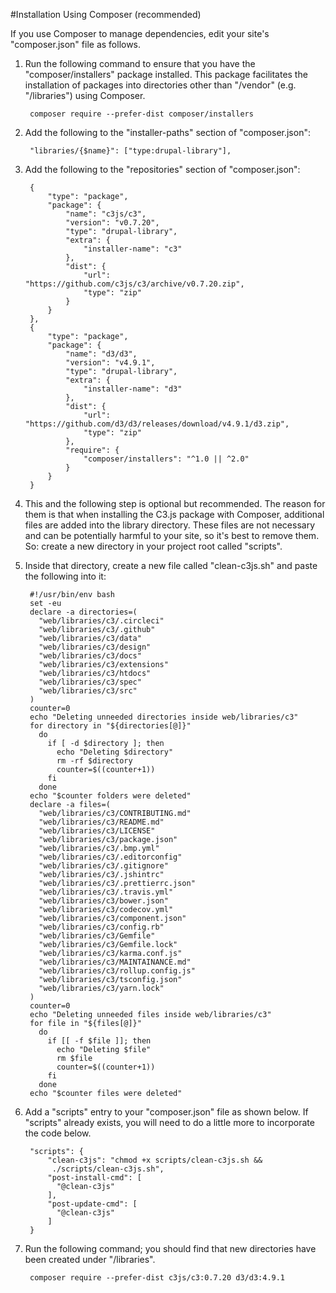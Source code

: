 #Installation Using Composer (recommended)

If you use Composer to manage dependencies, edit your site's "composer.json"
file as follows.

1. Run the following command to ensure that you have the "composer/installers"
   package installed. This package facilitates the installation of packages into
   directories other than "/vendor" (e.g. "/libraries") using Composer.

        composer require --prefer-dist composer/installers

2. Add the following to the "installer-paths" section of "composer.json":

        "libraries/{$name}": ["type:drupal-library"],

3. Add the following to the "repositories" section of "composer.json":

        {
            "type": "package",
            "package": {
                "name": "c3js/c3",
                "version": "v0.7.20",
                "type": "drupal-library",
                "extra": {
                    "installer-name": "c3"
                },
                "dist": {
                    "url": "https://github.com/c3js/c3/archive/v0.7.20.zip",
                    "type": "zip"
                }
            }
        },
        {
            "type": "package",
            "package": {
                "name": "d3/d3",
                "version": "v4.9.1",
                "type": "drupal-library",
                "extra": {
                    "installer-name": "d3"
                },
                "dist": {
                    "url": "https://github.com/d3/d3/releases/download/v4.9.1/d3.zip",
                    "type": "zip"
                },
                "require": {
                    "composer/installers": "^1.0 || ^2.0"
                }
            }
        }

4. This and the following step is optional but recommended. The reason for
   them is that when installing the C3.js package with Composer,
   additional files are added into the library directory. These files are not
   necessary and can be potentially harmful to your site, so it's best to remove
   them. So: create a new directory in your project root called "scripts".
5. Inside that directory, create a new file called "clean-c3js.sh" and
   paste the following into it:

        #!/usr/bin/env bash
        set -eu
        declare -a directories=(
          "web/libraries/c3/.circleci"
          "web/libraries/c3/.github"
          "web/libraries/c3/data"
          "web/libraries/c3/design"
          "web/libraries/c3/docs"
          "web/libraries/c3/extensions"
          "web/libraries/c3/htdocs"
          "web/libraries/c3/spec"
          "web/libraries/c3/src"
        )
        counter=0
        echo "Deleting unneeded directories inside web/libraries/c3"
        for directory in "${directories[@]}"
          do
            if [ -d $directory ]; then
              echo "Deleting $directory"
              rm -rf $directory
              counter=$((counter+1))
            fi
          done
        echo "$counter folders were deleted"
        declare -a files=(
          "web/libraries/c3/CONTRIBUTING.md"
          "web/libraries/c3/README.md"
          "web/libraries/c3/LICENSE"
          "web/libraries/c3/package.json"
          "web/libraries/c3/.bmp.yml"
          "web/libraries/c3/.editorconfig"
          "web/libraries/c3/.gitignore"
          "web/libraries/c3/.jshintrc"
          "web/libraries/c3/.prettierrc.json"
          "web/libraries/c3/.travis.yml"
          "web/libraries/c3/bower.json"
          "web/libraries/c3/codecov.yml"
          "web/libraries/c3/component.json"
          "web/libraries/c3/config.rb"
          "web/libraries/c3/Gemfile"
          "web/libraries/c3/Gemfile.lock"
          "web/libraries/c3/karma.conf.js"
          "web/libraries/c3/MAINTAINANCE.md"
          "web/libraries/c3/rollup.config.js"
          "web/libraries/c3/tsconfig.json"
          "web/libraries/c3/yarn.lock"
        )
        counter=0
        echo "Deleting unneeded files inside web/libraries/c3"
        for file in "${files[@]}"
          do
            if [[ -f $file ]]; then
              echo "Deleting $file"
              rm $file
              counter=$((counter+1))
            fi
          done
        echo "$counter files were deleted"

6. Add a "scripts" entry to your "composer.json" file as shown below. If
   "scripts" already exists, you will need to do a little more to incorporate
   the code below.

        "scripts": {
            "clean-c3js": "chmod +x scripts/clean-c3js.sh &&
             ./scripts/clean-c3js.sh",
            "post-install-cmd": [
              "@clean-c3js"
            ],
            "post-update-cmd": [
              "@clean-c3js"
            ]
        }

7. Run the following command; you should find that new directories have been
   created under "/libraries".

        composer require --prefer-dist c3js/c3:0.7.20 d3/d3:4.9.1
